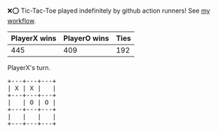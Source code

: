 :x::o: Tic-Tac-Toe played indefinitely by github action runners! See [my workflow](.github/workflows/play.yaml).

|PlayerX wins|PlayerO wins|Ties|
|-|-|-|
|445|409|192|

PlayerX's turn.

<pre>
+---+---+---+
| X | X |   |
+---+---+---+
|   | O | O |
+---+---+---+
|   |   |   |
+---+---+---+
</pre>